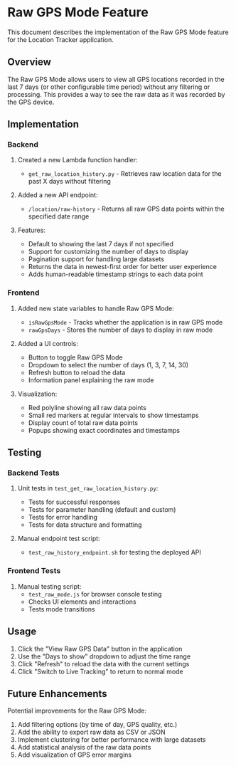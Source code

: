 # Raw GPS Mode Feature

This document describes the implementation of the Raw GPS Mode feature for the Location Tracker application.

## Overview

The Raw GPS Mode allows users to view all GPS locations recorded in the last 7 days (or other configurable time period) without any filtering or processing. This provides a way to see the raw data as it was recorded by the GPS device.

## Implementation

### Backend

1. Created a new Lambda function handler:
   - `get_raw_location_history.py` - Retrieves raw location data for the past X days without filtering

2. Added a new API endpoint:
   - `/location/raw-history` - Returns all raw GPS data points within the specified date range

3. Features:
   - Default to showing the last 7 days if not specified
   - Support for customizing the number of days to display
   - Pagination support for handling large datasets
   - Returns the data in newest-first order for better user experience
   - Adds human-readable timestamp strings to each data point

### Frontend

1. Added new state variables to handle Raw GPS Mode:
   - `isRawGpsMode` - Tracks whether the application is in raw GPS mode
   - `rawGpsDays` - Stores the number of days to display in raw mode

2. Added a UI controls:
   - Button to toggle Raw GPS Mode
   - Dropdown to select the number of days (1, 3, 7, 14, 30)
   - Refresh button to reload the data
   - Information panel explaining the raw mode

3. Visualization:
   - Red polyline showing all raw data points
   - Small red markers at regular intervals to show timestamps
   - Display count of total raw data points
   - Popups showing exact coordinates and timestamps

## Testing

### Backend Tests

1. Unit tests in `test_get_raw_location_history.py`:
   - Tests for successful responses
   - Tests for parameter handling (default and custom)
   - Tests for error handling
   - Tests for data structure and formatting

2. Manual endpoint test script:
   - `test_raw_history_endpoint.sh` for testing the deployed API

### Frontend Tests

1. Manual testing script:
   - `test_raw_mode.js` for browser console testing
   - Checks UI elements and interactions
   - Tests mode transitions

## Usage

1. Click the "View Raw GPS Data" button in the application
2. Use the "Days to show" dropdown to adjust the time range
3. Click "Refresh" to reload the data with the current settings
4. Click "Switch to Live Tracking" to return to normal mode

## Future Enhancements

Potential improvements for the Raw GPS Mode:

1. Add filtering options (by time of day, GPS quality, etc.)
2. Add the ability to export raw data as CSV or JSON
3. Implement clustering for better performance with large datasets
4. Add statistical analysis of the raw data points
5. Add visualization of GPS error margins